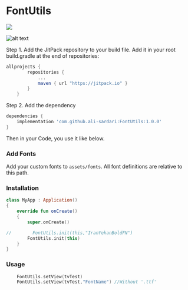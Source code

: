 # FontUtils

[![](https://jitpack.io/v/ali-sardari/FontUtils.svg)](https://jitpack.io/#ali-sardari/FontUtils)

![alt text](https://github.com/ali-sardari/PersianRangeDatePicker/raw/master/screenshot/screenshot.png "ScreenShot Of Font Samples")

Step 1. Add the JitPack repository to your build file. Add it in your root build.gradle at the end of repositories:

```groovy
allprojects {
        repositories {
            ...
            maven { url "https://jitpack.io" }
        }
    }
```

Step 2. Add the dependency
```groovy
dependencies {
    implementation 'com.github.ali-sardari:FontUtils:1.0.0'
}
```

Then in your Code, you use it like below.

### Add Fonts

Add your custom fonts to `assets/fonts`. All font definitions are relative to this path.

### Installation

```kotlin
class MyApp : Application()
{
    override fun onCreate()
    {
        super.onCreate()

//        FontUtils.init(this,"IranYekanBoldFN")
        FontUtils.init(this)
    }
}
```

### Usage

```kotlin
    FontUtils.setView(tvTest)
    FontUtils.setView(tvTest,"FontName") //Without '.ttf'

```



